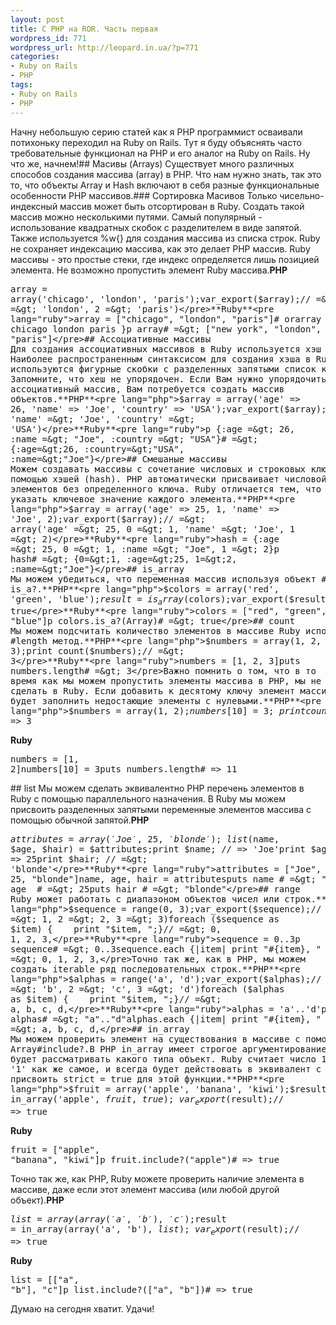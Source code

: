 ```yaml
---
layout: post
title: С PHP на ROR. Часть первая
wordpress_id: 771
wordpress_url: http://leopard.in.ua/?p=771
categories:
- Ruby on Rails
- PHP
tags:
- Ruby on Rails
- PHP
---
```

Начну небольшую серию статей как я PHP программист осваивали потихоньку переходил на Ruby on Rails. Тут я буду объяснять часто требовательные функционал на PHP и его аналог на Ruby on Rails. Ну что же, начнем!<!--more-->## Масивы (Arrays)
Существует много различных способов создания массива (array) в PHP. Что нам нужно знать, так это то, что объекты Array и Hash включают в себя разные функциональные особенности PHP массивов.### Сортировка Масивов
Только чисельно-индексный массив может быть отсортирован в Ruby. Создать такой массив можно несколькими путями. Самый популярный - использование квадратных скобок с разделителем в виде запятой. Также используется %w{} для создания массива из списка строк. Ruby не сохраняет индексацию массива, как это делает PHP массив. Ruby массивы - это простые стеки, где индекс определяется лишь позицией элемента. Не возможно пропустить элемент Ruby массива.**PHP**<pre lang="php">array = array('chicago', 'london', 'paris');var_export($array);// =&gt; array(0 =&gt; 'chicago', 1 =&gt; 'london', 2 =&gt; 'paris')</pre>**Ruby**<pre lang="ruby">array = ["chicago", "london", "paris"]# orarray = %w{ chicago london paris }p array# =&gt; ["new york", "london", "paris"]</pre>## Ассоциативные массивы
Для создания ассоциативных массивов в Ruby используется хэш (hash). Наиболее распространенным синтаксисом для создания хэша в Ruby используются фигурные скобки с разделенных запятыми список ключевых пар. Запомните, что хеш не упорядочен. Если Вам нужно упорядочить ассоциативный массив, Вам потребуется создать массив объектов.**PHP**<pre lang="php">$array = array('age' =&gt; 26, 'name' =&gt; 'Joe', 'country' =&gt; 'USA');var_export($array);// =&gt; array('age' =&gt; 26, 'name' =&gt; 'Joe', 'country' =&gt; 'USA')</pre>**Ruby**<pre lang="ruby">p {:age =&gt; 26, :name =&gt; "Joe", :country =&gt; "USA"}# =&gt; {:age=&gt;26, :country=&gt;"USA", :name=&gt;"Joe"}</pre>## Смешаные массивы
Можем создавать массивы с сочетание числовых и строковых ключей в Ruby с помощью хэшей (hash). PHP автоматически присваивает числовой индекс элементов без определенного ключа. Ruby отличается тем, что требует указать ключевое значение каждого элемента.**PHP**<pre lang="php">$array = array('age' =&gt; 25, 1, 'name' =&gt; 'Joe', 2);var_export($array);// =&gt; array('age' =&gt; 25, 0 =&gt; 1, 'name' =&gt; 'Joe', 1 =&gt; 2)</pre>**Ruby**<pre lang="ruby">hash = {:age =&gt; 25, 0 =&gt; 1, :name =&gt; "Joe", 1 =&gt; 2}p hash# =&gt; {0=&gt;1, :age=&gt;25, 1=&gt;2, :name=&gt;"Joe"}</pre>## is_array
Мы можем убедиться, что переменная массив используя объект # is_a?.**PHP**<pre lang="php">$colors = array('red', 'green', 'blue');$result = is_array($colors);var_export($result);// =&gt; true</pre>**Ruby**<pre lang="ruby">colors = ["red", "green", "blue"]p colors.is_a?(Array)# =&gt; true</pre>## count
Мы можем подсчитать количество элементов в массиве Ruby используя Array #length метод.**PHP**<pre lang="php">$numbers = array(1, 2, 3);print count($numbers);// =&gt; 3</pre>**Ruby**<pre lang="ruby">numbers = [1, 2, 3]puts numbers.length# =&gt; 3</pre>Важно помнить о том, что в то время как мы можем пропустить элементы массива в PHP, мы не можем это сделать в Ruby. Если добавить к десятому ключу элемент массива, Ruby будет заполнить недостающие элементы с нулевыми.**PHP**<pre lang="php">$numbers = array(1, 2);$numbers[10] = 3;print count($numbers);// =&gt; 3</pre>**Ruby**<pre lang="ruby">numbers = [1, 2]numbers[10] = 3puts numbers.length# =&gt; 11</pre>## list
Мы можем сделать эквивалентно PHP перечень элементов в Ruby с помощью параллельного назначения. В Ruby мы можем присвоить разделенных запятыми переменные элементов массива с помощью обычной запятой.**PHP**<pre lang="php">$attributes = array('Joe', 25, 'blonde');list($name, $age, $hair) = $attributes;print $name; // =&gt; 'Joe'print $age;  // =&gt; 25print $hair; // =&gt; 'blonde'</pre>**Ruby**<pre lang="ruby">attributes = ["Joe", 25, "blonde"]name, age, hair = attributesputs name # =&gt; "Joe"puts age  # =&gt; 25puts hair # =&gt; "blonde"</pre>## range
Ruby может работать с диапазоном объектов чисел или строк.**PHP**<pre lang="php">$sequence = range(0, 3);var_export($sequence);// =&gt; array(0 =&gt; 0, 1 =&gt; 1, 2 =&gt; 2, 3 =&gt; 3)foreach ($sequence as $item) {    print "$item, ";}// =&gt; 0, 1, 2, 3,</pre>**Ruby**<pre lang="ruby">sequence = 0..3p sequence# =&gt; 0..3sequence.each {|item| print "#{item}, " }# =&gt; 0, 1, 2, 3,</pre>Точно так же, как в PHP, мы можем создать iterable ряд последовательных строк.**PHP**<pre lang="php">$alphas = range('a', 'd');var_export($alphas);// =&gt; array(0 =&gt; 'a', 1 =&gt; 'b', 2 =&gt; 'c', 3 =&gt; 'd')foreach ($alphas as $item) {    print "$item, ";}// =&gt; a, b, c, d,</pre>**Ruby**<pre lang="ruby">alphas = 'a'..'d'p alphas# =&gt; "a".."d"alphas.each {|item| print "#{item}, " }# =&gt; a, b, c, d,</pre>## in_array
Мы можем проверить элемент на существования в массиве с помощью функции Array#include?.В PHP in_array имеет строгое аргументирование, который будет рассматривать какого типа объект. Ruby считает число 1 и строку '1' как же самое, и всегда будет действовать в эквивалент с PHP если присвоить strict = true для этой функции.**PHP**<pre lang="php">$fruit = array('apple', 'banana', 'kiwi');$result = in_array('apple', $fruit, true);var_export($result);// =&gt; true</pre>**Ruby**<pre lang="ruby">fruit = ["apple", "banana", "kiwi"]p fruit.include?("apple")# =&gt; true</pre>Точно так же, как PHP, Ruby можете проверить наличие элемента в массиве, даже если этот элемент массива (или любой другой объект).**PHP**<pre lang="php">$list = array(array('a', 'b'), 'c');$result = in_array(array('a', 'b'), $list);var_export($result);// =&gt; true</pre>**Ruby**<pre lang="ruby">list = [["a", "b"], "c"]p list.include?(["a", "b"])# =&gt; true</pre>Думаю на сегодня хватит. Удачи!
